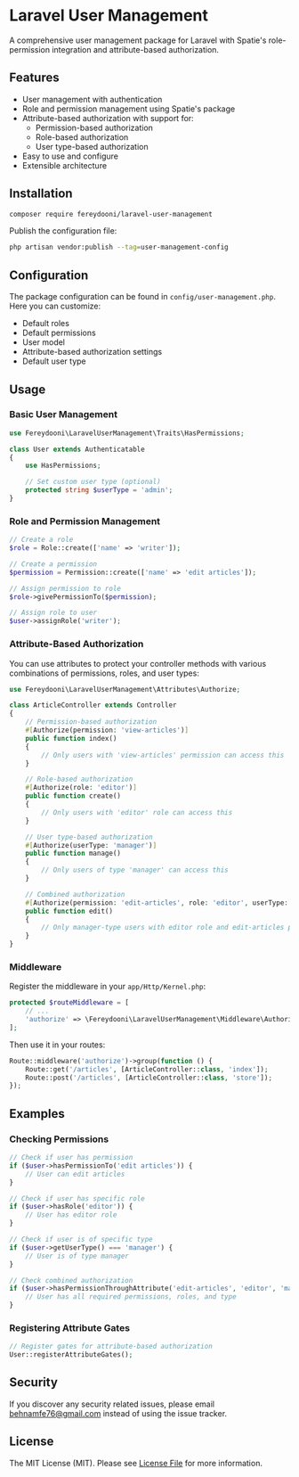 # Laravel User Management

A comprehensive user management package for Laravel with Spatie's role-permission integration and attribute-based authorization.

## Features

- User management with authentication
- Role and permission management using Spatie's package
- Attribute-based authorization with support for:
  - Permission-based authorization
  - Role-based authorization
  - User type-based authorization
- Easy to use and configure
- Extensible architecture

## Installation

```bash
composer require fereydooni/laravel-user-management
```

Publish the configuration file:

```bash
php artisan vendor:publish --tag=user-management-config
```

## Configuration

The package configuration can be found in `config/user-management.php`. Here you can customize:

- Default roles
- Default permissions
- User model
- Attribute-based authorization settings
- Default user type

## Usage

### Basic User Management

```php
use Fereydooni\LaravelUserManagement\Traits\HasPermissions;

class User extends Authenticatable
{
    use HasPermissions;

    // Set custom user type (optional)
    protected string $userType = 'admin';
}
```

### Role and Permission Management

```php
// Create a role
$role = Role::create(['name' => 'writer']);

// Create a permission
$permission = Permission::create(['name' => 'edit articles']);

// Assign permission to role
$role->givePermissionTo($permission);

// Assign role to user
$user->assignRole('writer');
```

### Attribute-Based Authorization

You can use attributes to protect your controller methods with various combinations of permissions, roles, and user types:

```php
use Fereydooni\LaravelUserManagement\Attributes\Authorize;

class ArticleController extends Controller
{
    // Permission-based authorization
    #[Authorize(permission: 'view-articles')]
    public function index()
    {
        // Only users with 'view-articles' permission can access this
    }

    // Role-based authorization
    #[Authorize(role: 'editor')]
    public function create()
    {
        // Only users with 'editor' role can access this
    }

    // User type-based authorization
    #[Authorize(userType: 'manager')]
    public function manage()
    {
        // Only users of type 'manager' can access this
    }

    // Combined authorization
    #[Authorize(permission: 'edit-articles', role: 'editor', userType: 'manager')]
    public function edit()
    {
        // Only manager-type users with editor role and edit-articles permission can access this
    }
}
```

### Middleware

Register the middleware in your `app/Http/Kernel.php`:

```php
protected $routeMiddleware = [
    // ...
    'authorize' => \Fereydooni\LaravelUserManagement\Middleware\AuthorizeAttribute::class,
];
```

Then use it in your routes:

```php
Route::middleware('authorize')->group(function () {
    Route::get('/articles', [ArticleController::class, 'index']);
    Route::post('/articles', [ArticleController::class, 'store']);
});
```

## Examples

### Checking Permissions

```php
// Check if user has permission
if ($user->hasPermissionTo('edit articles')) {
    // User can edit articles
}

// Check if user has specific role
if ($user->hasRole('editor')) {
    // User has editor role
}

// Check if user is of specific type
if ($user->getUserType() === 'manager') {
    // User is of type manager
}

// Check combined authorization
if ($user->hasPermissionThroughAttribute('edit-articles', 'editor', 'manager')) {
    // User has all required permissions, roles, and type
}
```

### Registering Attribute Gates

```php
// Register gates for attribute-based authorization
User::registerAttributeGates();
```

## Security

If you discover any security related issues, please email behnamfe76@gmail.com instead of using the issue tracker.

## License

The MIT License (MIT). Please see [License File](LICENSE) for more information. 